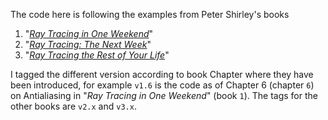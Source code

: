 The code here is following the examples from Peter Shirley's books

1. "[*Ray Tracing in One Weekend*][oneweekend]"
1. "[*Ray Tracing: The Next Week*][nextweek]"
1. "[*Ray Tracing the Rest of Your Life*][alllife]"

I tagged the different version according to book Chapter where they have been introduced,
for example `v1.6` is the code as of Chapter 6 (chapter `6`) on Antialiasing 
in "*Ray Tracing in One Weekend*" (book `1`). The tags for the other books are `v2.x` and
`v3.x`.

[oneweekend]: <https://github.com/petershirley/raytracinginoneweekend> "Peter Shirley, Ray Tracing in One Weekend"
[nextweek]: <https://github.com/petershirley/raytracingthenextweek> "Peter Shirley, Ray Tracing: The Next Week"
[alllife]: <https://github.com/petershirley/raytracingtherestofyourlife> "Peter Shirley, Ray Tracing the Rest of Your Life"
